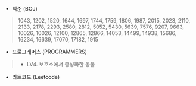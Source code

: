 
- 백준 (BOJ)
> 1043, 1202, 1520, 1644, 1697, 1744, 1759, 1806, 1987, 2015, 2023, 2110, 2133, 2178, 2293, 2580, 2812, 5052, 5430, 5639, 7576, 9207, 9663, 10026, 10026, 12100, 12865, 12866, 14053, 14499, 14938, 15686, 16234, 16639, 17070, 17182, 1915

- 프로그래머스 (PROGRAMMERS)
> - LV4. 보호소에서 중성화한 동물

- 리트코드 (Leetcode)
> 
